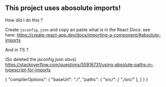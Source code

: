 ## This project uses abosolute imports!

How did I do this ?

Create `jsconfig.json` and copy an paste what is in the React Docs: see here: https://create-react-app.dev/docs/importing-a-component/#absolute-imports

And in TS ?

(So deleted the jsconfig.json obvs)
https://stackoverflow.com/questions/55916731/using-absolute-paths-in-typescript-for-imports

{
"compilerOptions": {
"baseUrl": "./",
"paths": {
"src/_": [
"./src/_"
],
}
}
}

